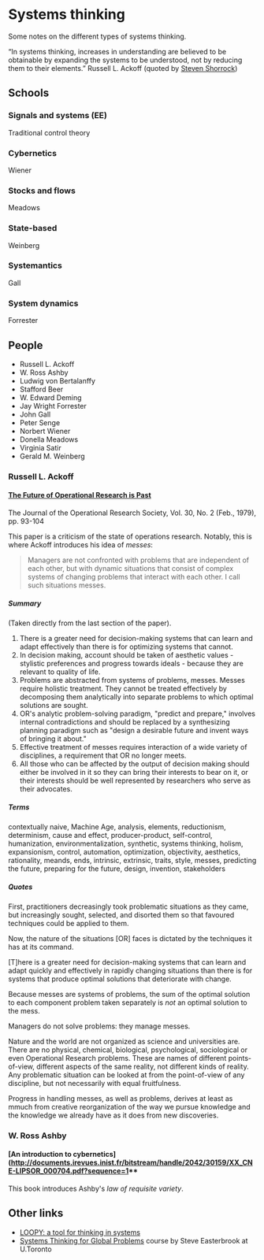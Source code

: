 # Systems thinking

Some notes on the different types of systems thinking.

“In systems thinking, increases in understanding are believed to be obtainable
by expanding the systems to be understood, not by reducing them to their
elements.” Russell L. Ackoff (quoted by [Steven
Shorrock](https://humanisticsystems.com/2019/11/25/four-kinds-of-thinking-2-systems-thinking/))

## Schools

### Signals and systems (EE)

Traditional control theory

### Cybernetics

Wiener

### Stocks and flows 

Meadows

### State-based

Weinberg

### Systemantics

Gall

### System dynamics

Forrester

## People

* Russell L. Ackoff
* W. Ross Ashby
* Ludwig von Bertalanffy
* Stafford Beer
* W. Edward Deming
* Jay Wright Forrester
* John Gall
* Peter Senge
* Norbert Wiener
* Donella Meadows
* Virginia Satir
* Gerald M. Weinberg

### Russell L. Ackoff

#### [The Future of Operational Research is Past](https://ackoffcenter.blogs.com/files/the-future-of-operational-research-is-past.pdf)
The Journal of the Operational Research Society, Vol. 30, No. 2 (Feb., 1979), pp. 93-104

This paper is a criticism of the state of operations research. Notably, this is where Ackoff introduces his idea of *messes*:

> Managers are not confronted with problems that are independent of each other, but with dynamic situations that consist of complex systems of changing problems that interact with each other. I call such situations messes.

##### Summary

(Taken directly from the last section of the paper).

1. There is a greater need for decision-making systems that can learn and adapt effectively than there is for optimizing systems that cannot.
2. In decision making, account should be taken of aesthetic values - stylistic preferences and progress towards ideals - because they are relevant to quality of life.
3. Problems are abstracted from systems of problems, messes. Messes require holistic treatment. They cannot be treated effectively by decomposing them analytically into separate problems to which optimal solutions are sought.
4. OR's analytic problem-solving paradigm, "predict and prepare," involves internal contradictions and should be replaced by a synthesizing planning paradigm such as "design a desirable future and invent ways of bringing it about."
5. Effective treatment of messes requires interaction of a wide variety of disciplines, a requirement that OR no longer meets.
6. All those who can be affected by the output of decision making should either be involved in it so they can bring their interests to bear on it, or their interests should be well represented by researchers who serve as their advocates.

##### Terms

contextually naive, Machine Age, analysis, elements, reductionism, determinism, cause and effect, producer-product, self-control, humanization, environmentalization, synthetic, systems thinking, holism, expansionism, control, automation, optimization, objectivity, aesthetics, rationality, meands, ends, intrinsic, extrinsic, traits, style, messes, predicting the future, preparing for the future, design, invention, stakeholders

##### Quotes

First, practitioners decreasingly took problematic situations as they came, but increasingly sought, selected, and disorted them so that favoured techniques could be applied to them. 

Now, the nature of the situations [OR] faces is dictated by the techniques it has at its command.

[T]here is a greater need for decision-making systems that can learn and adapt quickly and effectively in rapidly changing situations than there is for systems that produce optimal solutions that deteriorate with change.

Because messes are systems of problems, the sum of the optimal solution to each component problem taken separately is *not* an optimal solution to the mess.

Managers do not solve problems: they manage messes.

Nature and the world are not organized as science and universities are. There are no physical, chemical, biological, psychological, sociological or even Operational Research problems. These are names of different points-of-view, different aspects of the same reality, not different kinds of reality. Any problematic situation can be looked at from the point-of-view of any discipline, but not necessarily with equal fruitfulness.

Progress in handling messes, as well as problems, derives at least as mmuch from creative reorganization of the way we pursue knowledge and the knowledge we already have as it does from new discoveries.


### W. Ross Ashby

#### [An introduction to cybernetics](http://documents.irevues.inist.fr/bitstream/handle/2042/30159/XX_CNE-LIPSOR_000704.pdf?sequence=1**

This book introduces Ashby's *law of requisite variety*.

## Other links

* [LOOPY: a tool for thinking in systems](https://ncase.me/loopy/)
* [Systems Thinking for Global Problems](http://www.cs.toronto.edu/~sme/SystemsThinking/) course by Steve Easterbrook at U.Toronto

